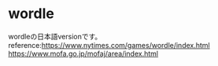 # wordle

wordleの日本語versionです。
reference:https://www.nytimes.com/games/wordle/index.html
https://www.mofa.go.jp/mofaj/area/index.html
